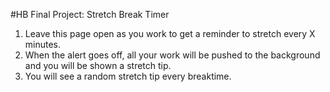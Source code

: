 #HB Final Project: Stretch Break Timer
1. Leave this page open as you work to get a reminder to stretch every X minutes. 
2. When the alert goes off, all your work will be pushed to the background and you will be shown a stretch tip.
3. You will see a random stretch tip every breaktime.